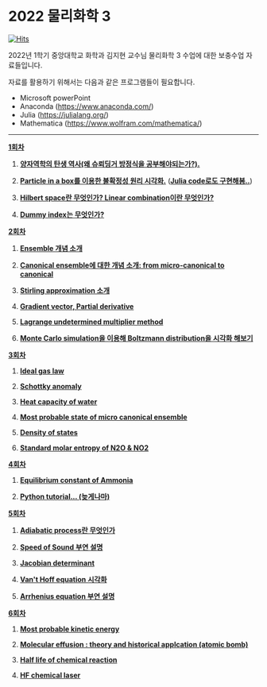 # 2022 물리화학 3

[![Hits](https://hits.seeyoufarm.com/api/count/incr/badge.svg?url=https%3A%2F%2Fgithub.com%2Fthereexist%2FPhysical_chemistry_3&count_bg=%2379C83D&title_bg=%23555555&icon=&icon_color=%23E7E7E7&title=hits&edge_flat=false)](https://hits.seeyoufarm.com)

2022년 1학기 중앙대학교 화학과 김지현 교수님 물리화학 3 수업에 대한 보충수업 자료들입니다.

자료를 활용하기 위해서는 다음과 같은 프로그램들이 필요합니다.

- Microsoft powerPoint
- Anaconda (https://www.anaconda.com/)
- Julia (https://julialang.org/)
- Mathematica (https://www.wolfram.com/mathematica/)

-------------------------------------------------------------------------------------

[**1회차**](https://github.com/thereexist/Physical_chemistry_3/tree/main/Particle_in_a_box)

1. [**양자역학의 탄생 역사(왜 슈뢰딩거 방정식을 공부해야되는가?).**](https://github.com/thereexist/Physical_chemistry_3/blob/main/Particle_in_a_box/presentation.pptx)

2. [**Particle in a box를 이용한 불확정성 원리 시각화.**](https://github.com/thereexist/Physical_chemistry_3/blob/main/Particle_in_a_box/particle_in_a_box.ipynb)   ([**Julia code로도 구현해봄..**](https://github.com/thereexist/Physical_chemistry_3/blob/main/Particle_in_a_box/particle_in_a_box_julia.ipynb))

3. [**Hilbert space란 무엇인가? Linear combination이란 무엇인가?**](https://github.com/thereexist/Physical_chemistry_3/blob/main/Particle_in_a_box/particle_in_a_box.ipynb)

4. [**Dummy index는 무엇인가?**](https://github.com/thereexist/Physical_chemistry_3/blob/main/Particle_in_a_box/particle_in_a_box.ipynb)

[**2회차**](https://github.com/thereexist/Physical_chemistry_3/tree/main/Ensemble%20state)

1. [**Ensemble 개념 소개**](https://github.com/thereexist/Physical_chemistry_3/blob/main/Ensemble%20state/Ensemble_state_Stirling_Approx.ipynb)

2. [**Canonical ensemble에 대한 개념 소개: from micro-canonical to canonical**](https://github.com/thereexist/Physical_chemistry_3/blob/main/Ensemble%20state/Canonical_ensemble.ipynb)

3. [**Stirling approximation 소개**](https://github.com/thereexist/Physical_chemistry_3/blob/main/Ensemble%20state/Ensemble_state_Stirling_Approx.ipynb)

4. [**Gradient vector, Partial derivative**](https://github.com/thereexist/Physical_chemistry_3/blob/main/Ensemble%20state/Ensemble_state_Stirling_Approx.ipynb)

5. [**Lagrange undetermined multiplier method**](https://github.com/thereexist/Physical_chemistry_3/blob/main/Ensemble%20state/Ensemble_state_Stirling_Approx.ipynb)

6. [**Monte Carlo simulation을 이용해 Boltzmann distribution을 시각화 해보기**](https://github.com/thereexist/Physical_chemistry_3/tree/main/Ensemble%20state/Monte%20Carlo%20simulations%20to%20sample%20the%20canonical%20distribution)

[**3회차**](https://github.com/thereexist/Physical_chemistry_3/tree/main/Partition_function)

1. [**Ideal gas law**](https://github.com/thereexist/Physical_chemistry_3/blob/main/Partition_function/ideal_gas_law.ipynb)

2. [**Schottky anomaly**](https://github.com/thereexist/Physical_chemistry_3/blob/main/Partition_function/schottky_anomaly.ipynb)

3. [**Heat capacity of water**](https://github.com/thereexist/Physical_chemistry_3/blob/main/Partition_function/heat_capacity.ipynb)

4. [**Most probable state of micro canonical ensemble**](https://github.com/thereexist/Physical_chemistry_3/blob/main/Partition_function/most_probable_state_of_micro_canonical_ensemble.ipynb)

5. [**Density of states**](https://github.com/thereexist/Physical_chemistry_3/blob/main/Partition_function/density_of_state.ipynb)

6. [**Standard molar entropy of N2O & NO2**](https://github.com/thereexist/Physical_chemistry_3/blob/main/Partition_function/system_entropy.ipynb)


[**4회차**](https://github.com/thereexist/Physical_chemistry_3/tree/main/Chemical_equilibrium)

1. [**Equilibrium constant of Ammonia**](https://github.com/thereexist/Physical_chemistry_3/blob/main/Chemical_equilibrium/Ammonia_synthesis.ipynb)

2. [**Python tutorial... (늦게나마)**](https://github.com/thereexist/Physical_chemistry_3/blob/main/Chemical_equilibrium/Ammonia_synthesis.ipynb)


[**5회차**](https://github.com/thereexist/Physical_chemistry_3/tree/main/Speed_of_sound)

1. [**Adiabatic process란 무엇인가**](https://github.com/thereexist/Physical_chemistry_3/blob/main/Speed_of_sound/Adiabatic_process.ipynb)

2. [**Speed of Sound 부연 설명**](https://github.com/thereexist/Physical_chemistry_3/blob/main/Speed_of_sound/Adiabatic_process.ipynb)

3. [**Jacobian determinant**](https://github.com/thereexist/Physical_chemistry_3/blob/main/Speed_of_sound/Adiabatic_process.ipynb)

4. [**Van't Hoff equation 시각화**](https://github.com/thereexist/Physical_chemistry_3/blob/main/Chemical_equilibrium/Arrhenius_equation.ipynb)

5. [**Arrhenius equation 부연 설명**](https://github.com/thereexist/Physical_chemistry_3/blob/main/Chemical_equilibrium/Arrhenius_equation.ipynb)

[**6회차**](https://github.com/thereexist/Physical_chemistry_3/tree/main/Final_report)

1. [**Most probable kinetic energy**](https://github.com/thereexist/Physical_chemistry_3/blob/main/Final_report/most_probable_kinetic_energy.ipynb)

2. [**Molecular effusion : theory and historical applcation (atomic bomb)**](https://github.com/thereexist/Physical_chemistry_3/blob/main/Final_report/molecular_effusion.ipynb)

3. [**Half life of chemical reaction**](https://github.com/thereexist/Physical_chemistry_3/blob/main/Final_report/chemical_reaction_half_life.ipynb)

4. [**HF chemical laser**](https://github.com/thereexist/Physical_chemistry_3/blob/main/Final_report/HF_laser.ipynb)

